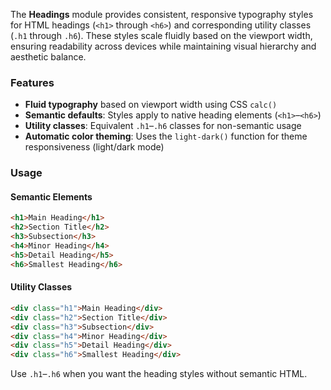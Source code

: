 
The **Headings** module provides consistent, responsive typography styles for HTML headings (`<h1>` through `<h6>`) and corresponding utility classes (`.h1` through `.h6`). These styles scale fluidly based on the viewport width, ensuring readability across devices while maintaining visual hierarchy and aesthetic balance.


### Features

* **Fluid typography** based on viewport width using CSS `calc()`
* **Semantic defaults**: Styles apply to native heading elements (`<h1>`–`<h6>`)
* **Utility classes**: Equivalent `.h1`–`.h6` classes for non-semantic usage
* **Automatic color theming**: Uses the `light-dark()` function for theme responsiveness (light/dark mode)



### Usage

#### Semantic Elements

```html
<h1>Main Heading</h1>
<h2>Section Title</h2>
<h3>Subsection</h3>
<h4>Minor Heading</h4>
<h5>Detail Heading</h5>
<h6>Smallest Heading</h6>
```

#### Utility Classes

```html
<div class="h1">Main Heading</div>
<div class="h2">Section Title</div>
<div class="h3">Subsection</div>
<div class="h4">Minor Heading</div>
<div class="h5">Detail Heading</div>
<div class="h6">Smallest Heading</div>
```

Use `.h1`–`.h6` when you want the heading styles without semantic HTML.

